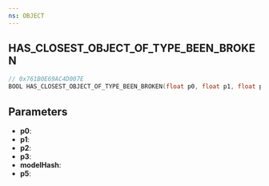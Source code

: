 ```yaml
---
ns: OBJECT
---
```

## HAS_CLOSEST_OBJECT_OF_TYPE_BEEN_BROKEN

```c
// 0x761B0E69AC4D007E
BOOL HAS_CLOSEST_OBJECT_OF_TYPE_BEEN_BROKEN(float p0, float p1, float p2, float p3, Hash modelHash, Any p5);
```

## Parameters
* **p0**:
* **p1**:
* **p2**:
* **p3**:
* **modelHash**:
* **p5**:
